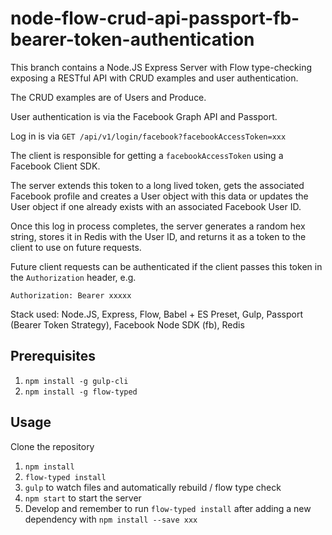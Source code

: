 # node-flow-crud-api-passport-fb-bearer-token-authentication

This branch contains a Node.JS Express Server with Flow type-checking
exposing a RESTful API with CRUD examples and user authentication.

The CRUD examples are of Users and Produce.

User authentication is via the Facebook Graph API and Passport.

Log in is via `GET /api/v1/login/facebook?facebookAccessToken=xxx`

The client is responsible for getting a `facebookAccessToken` using a Facebook
Client SDK.

The server extends this token to a long lived token, gets the associated Facebook
profile and creates a User object with this data or updates the User object if
one already exists with an associated Facebook User ID.

Once this log in process completes, the server generates a random hex string,
stores it in Redis with the User ID, and returns it as a token to the client to
use on future requests.

Future client requests can be authenticated if the client passes this token in the
`Authorization` header, e.g.

`Authorization: Bearer xxxxx`

Stack used: Node.JS, Express, Flow, Babel + ES Preset, Gulp,
Passport (Bearer Token Strategy), Facebook Node SDK (fb), Redis

## Prerequisites

1. `npm install -g gulp-cli`
2. `npm install -g flow-typed`

## Usage

Clone the repository

1. `npm install`
2. `flow-typed install`
3. `gulp` to watch files and automatically rebuild / flow type check
4. `npm start` to start the server
5. Develop and remember to run `flow-typed install` after adding a new
dependency with `npm install --save xxx`

